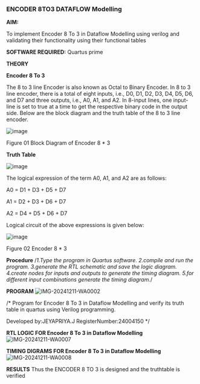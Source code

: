 ### ENCODER 8TO3 DATAFLOW Modelling

**AIM:**

To implement  Encoder 8 To 3 in Dataflow Modelling using verilog and validating their functionality using their functional tables

**SOFTWARE REQUIRED:** Quartus prime

**THEORY**

**Encoder 8 To 3**

The 8 to 3 line Encoder is also known as Octal to Binary Encoder. In 8 to 3 line encoder, there is a total of eight inputs, i.e., D0, D1, D2, D3, D4, D5, D6, and D7 and three outputs, i.e., A0, A1, and A2. In 8-input lines, one input-line is set to true at a time to get the respective binary code in the output side. Below are the block diagram and the truth table of the 8 to 3 line encoder.

![image](https://github.com/naavaneetha/ENCODER8TO3DATAFLOW/assets/154305477/0bc242c1-eb9e-4c47-afe5-30428470efc3)

Figure 01  Block Diagram of Encoder 8 * 3

**Truth Table**

![image](https://github.com/naavaneetha/ENCODER8TO3DATAFLOW/assets/154305477/35496b14-ae6e-4cd1-9abd-d6736b576575)

The logical expression of the term A0, A1, and A2 are as follows:

A0 = D1 + D3 + D5 + D7

A1 = D2 + D3 + D6 + D7

A2 = D4 + D5 + D6 + D7

Logical circuit of the above expressions is given below:

![image](https://github.com/naavaneetha/ENCODER8TO3DATAFLOW/assets/154305477/95acaee6-c873-4c75-89eb-ef09fb158053)

Figure 02  Encoder 8 * 3

**Procedure**
/*1.Type the program in Quartus software. 2.compile and run the program. 3.generate the RTL schematic and save the logic diagram. 4.create nodes for inputs and outputs to generate the timing diagram. 5.for different input combinations generate the timing diagram.*/



**PROGRAM**
![IMG-20241211-WA0002](https://github.com/user-attachments/assets/9ce16555-0297-459a-93b1-352c44b473d8)

/* Program for Encoder 8 To 3 in Dataflow Modelling and verify its truth table in quartus using Verilog programming. 

Developed by:JEYAPRIYA.J RegisterNumber:24004150
*/

**RTL LOGIC FOR Encoder 8 To 3 in Dataflow Modelling**
![IMG-20241211-WA0007](https://github.com/user-attachments/assets/23d94b5f-c6d8-4fb2-b78f-a1c040fbf5bc)


**TIMING DIGRAMS FOR Encoder 8 To 3 in Dataflow Modelling**
![IMG-20241211-WA0008](https://github.com/user-attachments/assets/c9009c97-9e03-40af-ae3d-51eb962f1c18)

**RESULTS**
Thus the ENCODER 8 TO 3 is designed and the truthtable is verified



